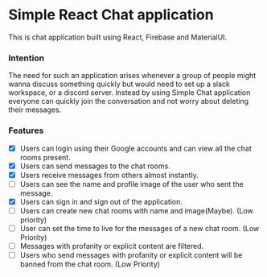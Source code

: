 # Simple React Chat application

This is chat application built using React, Firebase and MaterialUI.

### Intention

The need for such an application arises whenever a group of people might wanna discuss something quickly but would need to set up a slack workspace, or a discord server.
Instead by using Simple Chat application everyone can quickly join the conversation and not worry about deleting their messages.

### Features

- [x] Users can login using their Google accounts and can view all the chat rooms present.
- [x] Users can send messages to the chat rooms.
- [x] Users receive messages from others almost instantly.
- [ ] Users can see the name and profile image of the user who sent the message.
- [x] Users can sign in and sign out of the application.
- [ ] Users can create new chat rooms with name and image(Maybe). (Low priority)
- [ ] User can set the time to live for the messages of a new chat room. (Low Priority)
- [ ] Messages with profanity or explicit content are filtered.
- [ ] Users who send messages with profanity or explicit content will be banned from the chat room. (Low Priority)
